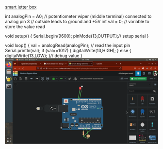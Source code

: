 [smart letter box](https://www.tinkercad.com/things/0R3PTyPYjxt-glorious-fyyran-albar)


int analogPin = A0; // potentiometer wiper (middle terminal) connected to analog pin 3
                    // outside leads to ground and +5V
int val = 0;  // variable to store the value read

void setup() {
  Serial.begin(9600);
  pinMode(13,OUTPUT);//  setup serial
}

void loop() {
  val = analogRead(analogPin);  // read the input pin
  Serial.println(val);
  if (val==1017)
  {
    digitalWrite(13,HIGH);
  }
  else {
    digitalWrite(13,LOW);
  }// debug value
}
![smart](https://github.com/rajeevathul33/athulp/blob/main/smart%20.png)



